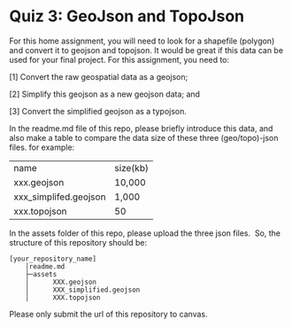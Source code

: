 # Quiz 3: GeoJson and TopoJson

For this home assignment, you will need to look for a shapefile (polygon) and convert it to geojson and topojson. It would be great if this data can be used for your final project. For this assignment, you need to:

[1] Convert the raw geospatial data as a geojson;

[2] Simplify this geojson as a new geojson data; and

[3] Convert the simplified geojson as a typojson.

In the readme.md file of this repo, please briefly introduce this data, and also make a table to compare the data size of these three (geo/topo)-json files. for example:

<table>
<tbody>
<tr>
<td>name</td>
<td>size(kb)</td>
</tr>
<tr>
<td>xxx.geojson</td>
<td>10,000</td>
</tr>
<tr>
<td>xxx_simplifed.geojson</td>
<td>1,000</td>
</tr>
<tr>
<td>xxx.topojson</td>
<td>50</td>
</tr>
</tbody>
</table>

In the assets folder of this repo, please upload the three json files.  So, the structure of this repository should be: 


```terminal
[your_repository_name]
    │readme.md
    ├─assets
    │      XXX.geojson
    │      XXX_simplified.geojson
    │      XXX.topojson
```

Please only submit the url of this repository to canvas.